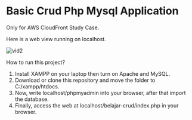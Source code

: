 # Basic Crud Php Mysql Application

Only for AWS CloudFront Study Case. 

Here is a web view running on localhost.

![vid2](https://user-images.githubusercontent.com/66185022/105703821-c6a63f00-5f48-11eb-81d2-eee4b805243b.gif)

How to run this project?
1. Install XAMPP on your laptop then turn on Apache and MySQL.
2. Download or clone this repository and move the folder to C:/xampp/htdocs.
3. Now, write localhost/phpmyadmin into your browser, after that import the database.
4. Finally, access the web at localhost/belajar-crud/index.php in your browser.
